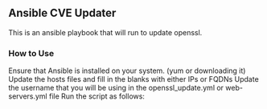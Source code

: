 ## Ansible CVE Updater ##
This is an ansible playbook that will run to update openssl.

### How to Use ###

Ensure that Ansible is installed on your system. (yum or downloading it)
Update the hosts files and fill in the blanks with either IPs or FQDNs
Update the username that you will be using in the openssl_update.yml or web-servers.yml file
Run the script as follows:
